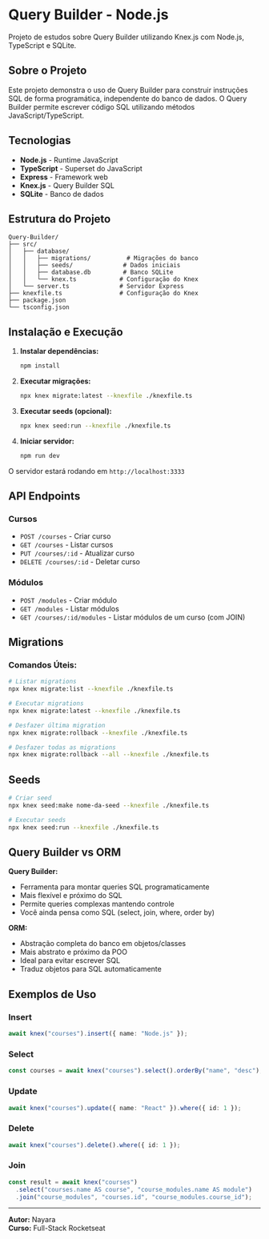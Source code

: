 # Query Builder - Node.js

Projeto de estudos sobre Query Builder utilizando Knex.js com Node.js, TypeScript e SQLite.

## Sobre o Projeto

Este projeto demonstra o uso de Query Builder para construir instruções SQL de forma programática, independente do banco de dados. O Query Builder permite escrever código SQL utilizando métodos JavaScript/TypeScript.

## Tecnologias

- **Node.js** - Runtime JavaScript
- **TypeScript** - Superset do JavaScript
- **Express** - Framework web
- **Knex.js** - Query Builder SQL
- **SQLite** - Banco de dados

## Estrutura do Projeto

```
Query-Builder/
├── src/
│   ├── database/
│   │   ├── migrations/          # Migrações do banco
│   │   ├── seeds/              # Dados iniciais
│   │   ├── database.db         # Banco SQLite
│   │   └── knex.ts            # Configuração do Knex
│   └── server.ts              # Servidor Express
├── knexfile.ts                # Configuração do Knex
├── package.json
└── tsconfig.json
```

## Instalação e Execução

1. **Instalar dependências:**
   ```bash
   npm install
   ```

2. **Executar migrações:**
   ```bash
   npx knex migrate:latest --knexfile ./knexfile.ts
   ```

3. **Executar seeds (opcional):**
   ```bash
   npx knex seed:run --knexfile ./knexfile.ts
   ```

4. **Iniciar servidor:**
   ```bash
   npm run dev
   ```

O servidor estará rodando em `http://localhost:3333`

## API Endpoints

### Cursos
- `POST /courses` - Criar curso
- `GET /courses` - Listar cursos
- `PUT /courses/:id` - Atualizar curso
- `DELETE /courses/:id` - Deletar curso

### Módulos
- `POST /modules` - Criar módulo
- `GET /modules` - Listar módulos
- `GET /courses/:id/modules` - Listar módulos de um curso (com JOIN)

## Migrations

### Comandos Úteis:

```bash
# Listar migrations
npx knex migrate:list --knexfile ./knexfile.ts

# Executar migrations
npx knex migrate:latest --knexfile ./knexfile.ts

# Desfazer última migration
npx knex migrate:rollback --knexfile ./knexfile.ts

# Desfazer todas as migrations
npx knex migrate:rollback --all --knexfile ./knexfile.ts
```

## Seeds

```bash
# Criar seed
npx knex seed:make nome-da-seed --knexfile ./knexfile.ts

# Executar seeds
npx knex seed:run --knexfile ./knexfile.ts
```

## Query Builder vs ORM

**Query Builder:**
- Ferramenta para montar queries SQL programaticamente
- Mais flexível e próximo do SQL
- Permite queries complexas mantendo controle
- Você ainda pensa como SQL (select, join, where, order by)

**ORM:**
- Abstração completa do banco em objetos/classes
- Mais abstrato e próximo da POO
- Ideal para evitar escrever SQL
- Traduz objetos para SQL automaticamente

## Exemplos de Uso

### Insert
```typescript
await knex("courses").insert({ name: "Node.js" });
```

### Select
```typescript
const courses = await knex("courses").select().orderBy("name", "desc");
```

### Update
```typescript
await knex("courses").update({ name: "React" }).where({ id: 1 });
```

### Delete
```typescript
await knex("courses").delete().where({ id: 1 });
```

### Join
```typescript
const result = await knex("courses")
  .select("courses.name AS course", "course_modules.name AS module")
  .join("course_modules", "courses.id", "course_modules.course_id");
```

---

**Autor:** Nayara  
**Curso:** Full-Stack Rocketseat